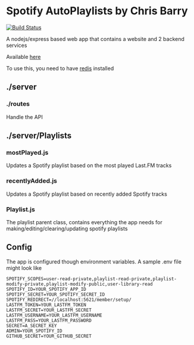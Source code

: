 # Spotify AutoPlaylists by Chris Barry
[![Build Status](https://travis-ci.org/ChrisW-B/spotifyPlaylists.svg)](https://travis-ci.org/ChrisW-B/spotifyPlaylists)


A nodejs/express based web app that contains a website and 2 backend services

Available [here](http://spotifyapps.chriswbarry.com/ "SpotifyApps")

To use this, you need to have [redis](http://redis.io/topics/quickstart) installed

## ./server

### ./routes
Handle the API

## ./server/Playlists
### mostPlayed.js
Updates a Spotify playlist based on the most played Last.FM tracks


### recentlyAdded.js
Updates a Spotify playlist based on recently added Spotify tracks

### Playlist.js
The playlist parent class, contains everything the app needs for making/editing/clearing/updating spotify playlists


## Config

The app is configured though environment variables. A sample .env file might look like

```
SPOTIFY_SCOPES=user-read-private,playlist-read-private,playlist-modify-private,playlist-modify-public,user-library-read
SPOTIFY_ID=YOUR_SPOTIFY_APP_ID
SPOTIFY_SECRET=YOUR_SPOTIFY_SECRET_ID
SPOTIFY_REDIRECT=//localhost:5621/member/setup/
LASTFM_TOKEN=YOUR_LASTFM_TOKEN
LASTFM_SECRET=YOUR_LASTFM_SECRET
LASTFM_USERNAME=YOUR_LASTFM_USERNAME
LASTFM_PASS=YOUR_LASTFM_PASSWORD
SECRET=A_SECRET_KEY
ADMIN=YOUR_SPOTIFY_ID
GITHUB_SECRET=YOUR_GITHUB_SECRET
```